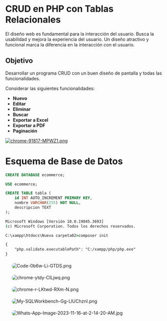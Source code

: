 # CRUD en PHP con Tablas Relacionales

El diseño web es fundamental para la interacción del usuario. Busca la usabilidad y mejora la experiencia del usuario. Un diseño atractivo y funcional marca la diferencia en la interacción con el usuario.

## Objetivo
Desarrollar un programa CRUD con un buen diseño de pantalla y todas las funcionalidades.

Considerar las siguientes funcionalidades:
- **Nuevo**
- **Editar**
- **Eliminar**
- **Buscar**
- **Exportar a Excel**
- **Exportar a PDF**
- **Paginación**

[![chrome-91817-MPWZ1.png](https://i.postimg.cc/tgb1qLRp/chrome-91817-MPWZ1.png)](https://postimg.cc/3kLr9fDc)

# Esquema de Base de Datos

```sql
CREATE DATABASE ecommerce;

USE ecommerce;

CREATE TABLE tabla (
    id INT AUTO_INCREMENT PRIMARY KEY,
    nombre VARCHAR(255) NOT NULL,
    descripcion TEXT
);
```
```cmd
Microsoft Windows [Versión 10.0.19045.3693]
(c) Microsoft Corporation. Todos los derechos reservados.

C:\xampp\htdocs\Nueva carpeta02>composer init
```
```txt
{
    "php.validate.executablePath": "C:/xampp/php/php.exe"
}
```


<!-- HTML para una imagen con margen -->
<img src="https://i.postimg.cc/MGrBWTj4/Code-0b6w-Li-GTDS.png" alt="Code-0b6w-Li-GTDS.png" style="margin: 20px; display: block; border-radius: 10px;">

<img src="https://i.postimg.cc/RZphtYVJ/chrome-ytdy-CILjwq.png" alt="chrome-ytdy-CILjwq.png" style="margin: 20px; display: block; border-radius: 10px;">

<img src="https://i.postimg.cc/zvNG5Zp6/chrome-r-LKtwd-RXm-N.png" alt="chrome-r-LKtwd-RXm-N.png" style="margin: 20px; display: block; border-radius: 10px;">

<img src="https://i.postimg.cc/nr6z5jgK/My-SQLWorkbench-Gg-LIUChznl.png" alt="My-SQLWorkbench-Gg-LIUChznl.png" style="margin: 20px; display: block; border-radius: 10px;">

<img src="https://i.postimg.cc/GhXQVcmB/Whats-App-Image-2023-11-16-at-2-14-20-AM.jpg" alt="Whats-App-Image-2023-11-16-at-2-14-20-AM.jpg" style="margin: 20px; display: block; border-radius: 10px;">



